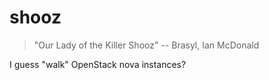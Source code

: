 # shooz

>"Our Lady of the Killer Shooz"
>-- Brasyl, Ian McDonald

I guess "walk" OpenStack nova instances?
